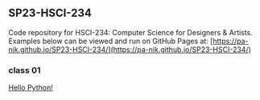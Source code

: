 ## SP23-HSCI-234

Code repository for HSCI-234: Computer Science for Designers & Artists.  
Examples below can be viewed and run on GitHub Pages at: [https://pa-nik.github.io/SP23-HSCI-234/](https://pa-nik.github.io/SP23-HSCI-234/)

### class 01

[Hello Python!](class01/hello-python.html)
